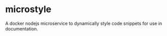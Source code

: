 # microstyle
A docker nodejs microservice to dynamically style code snippets for use in documentation.
